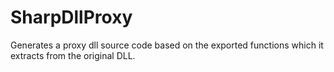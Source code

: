 # SharpDllProxy
Generates a proxy dll source code based on the exported functions which it extracts from the original DLL.
